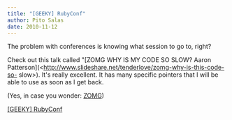 ```yaml
---
title: "[GEEKY] RubyConf"
author: Pito Salas
date: 2010-11-12
---
```




The problem with conferences is knowing what session to go to, right?

Check out this talk called "[ZOMG WHY IS MY CODE SO SLOW? Aaron
Patterson](<http://www.slideshare.net/tenderlove/zomg-why-is-this-code-so-
slow>). It's really excellent. It has many specific pointers that I will be
able to use as soon as I get back.

(Yes, in case you wonder:
[ZOMG](<http://www.urbandictionary.com/define.php?term=zomg>))


[[GEEKY] RubyConf](None)
